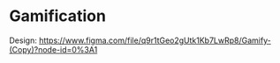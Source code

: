 # Gamification

Design: https://www.figma.com/file/q9r1tGeo2gUtk1Kb7LwRp8/Gamify-(Copy)?node-id=0%3A1